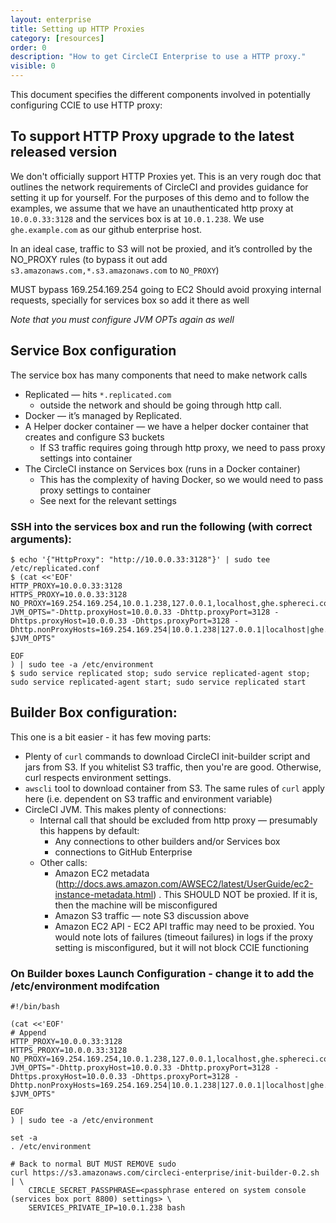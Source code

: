 ```yaml
---
layout: enterprise
title: Setting up HTTP Proxies
category: [resources]
order: 0
description: "How to get CircleCI Enterprise to use a HTTP proxy."
visible: 0
---
```


This document specifies the different components involved in potentially configuring CCIE to use HTTP proxy:

## To support HTTP Proxy upgrade to the latest released version

We don't officially support HTTP Proxies yet. This is an very rough doc that outlines the network requirements of CircleCI and provides guidance for setting it up for yourself. For the purposes of this demo and to follow the examples, we assume that we have an unauthenticated http proxy at `10.0.0.33:3128` and the services box is at `10.0.1.238`. We use `ghe.example.com` as our github enterprise host.

In an ideal case, traffic to S3 will not be proxied, and it’s controlled by the NO_PROXY rules (to bypass it out add `s3.amazonaws.com,*.s3.amazonaws.com`  to `NO_PROXY`)

MUST bypass 169.254.169.254 going to EC2
Should avoid proxying internal requests, specially for services box so add it there as well

*Note that you must configure JVM OPTs again as well*

## Service Box configuration

The service box has many components that need to make network calls

- Replicated — hits `*.replicated.com`
  - outside the network and should be going through http call.
- Docker — it’s managed by Replicated.
- A Helper docker container — we have a helper docker container that creates and configure S3 buckets
  - If S3 traffic requires going through http proxy, we need to pass proxy settings into container
- The CircleCI instance on Services box (runs in a Docker container)
  - This has the complexity of having Docker, so we would need to pass proxy settings to container
  - See next for the relevant settings

### SSH into the services box and run the following (with correct arguments):
```
$ echo '{"HttpProxy": "http://10.0.0.33:3128"}' | sudo tee  /etc/replicated.conf
$ (cat <<'EOF'
HTTP_PROXY=10.0.0.33:3128
HTTPS_PROXY=10.0.0.33:3128
NO_PROXY=169.254.169.254,10.0.1.238,127.0.0.1,localhost,ghe.sphereci.com
JVM_OPTS="-Dhttp.proxyHost=10.0.0.33 -Dhttp.proxyPort=3128 -Dhttps.proxyHost=10.0.0.33 -Dhttps.proxyPort=3128 -Dhttp.nonProxyHosts=169.254.169.254|10.0.1.238|127.0.0.1|localhost|ghe.example.com $JVM_OPTS"

EOF
) | sudo tee -a /etc/environment
$ sudo service replicated stop; sudo service replicated-agent stop; sudo service replicated-agent start; sudo service replicated start
```

## Builder Box configuration:
This one is a bit easier - it has few moving parts:

- Plenty of `curl` commands to download CircleCI init-builder script and jars from S3.  If you whitelist S3 traffic, then you're are good.  Otherwise, curl respects environment settings.
- `awscli` tool to download container from S3. The same rules of `curl` apply here (i.e. dependent on S3 traffic and environment variable)
- CircleCI JVM.  This makes plenty of connections:
  - Internal call that should be excluded from http proxy — presumably this happens by default:
    - Any connections to other builders and/or Services box
    -  connections to GitHub Enterprise
  - Other calls:
    - Amazon EC2 metadata (http://docs.aws.amazon.com/AWSEC2/latest/UserGuide/ec2-instance-metadata.html) .  This SHOULD NOT be proxied.  If it is, then the machine will be misconfigured
    - Amazon S3 traffic — note S3 discussion above
    - Amazon EC2 API - EC2 API traffic may need to be proxied.  You would note lots of failures (timeout failures) in logs if the proxy setting is misconfigured, but it will not block CCIE functioning

### On Builder boxes Launch Configuration - change it to add the /etc/environment modifcation

```
#!/bin/bash

(cat <<'EOF'
# Append
HTTP_PROXY=10.0.0.33:3128
HTTPS_PROXY=10.0.0.33:3128
NO_PROXY=169.254.169.254,10.0.1.238,127.0.0.1,localhost,ghe.sphereci.com
JVM_OPTS="-Dhttp.proxyHost=10.0.0.33 -Dhttp.proxyPort=3128 -Dhttps.proxyHost=10.0.0.33 -Dhttps.proxyPort=3128 -Dhttp.nonProxyHosts=169.254.169.254|10.0.1.238|127.0.0.1|localhost|ghe.sphereci.com $JVM_OPTS"

EOF
) | sudo tee -a /etc/environment

set -a
. /etc/environment

# Back to normal BUT MUST REMOVE sudo
curl https://s3.amazonaws.com/circleci-enterprise/init-builder-0.2.sh | \
    CIRCLE_SECRET_PASSPHRASE=<passphrase entered on system console (services box port 8800) settings> \
    SERVICES_PRIVATE_IP=10.0.1.238 bash
```
